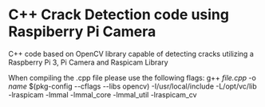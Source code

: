 # C++ Crack Detection code using Raspiberry Pi Camera

C++ code based on OpenCV library capable of detecting cracks utilizing a Raspberry Pi 3, Pi Camera and Raspicam Library

When compiling the .cpp file please use the following flags:
g++ *file.cpp* -o *name* $(pkg-config --cflags --libs opencv) -I/usr/local/include -L/opt/vc/lib -lraspicam -lmmal -lmmal_core -lmmal_util -lraspicam_cv

